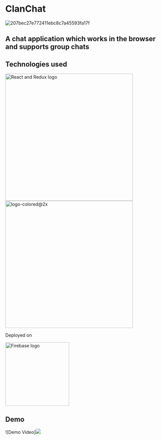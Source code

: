 # ClanChat 

![207bec27e772411ebc8c7a45593fa17f](https://user-images.githubusercontent.com/70710170/142677132-798e99da-ce91-42b6-be58-95705b049718.png)


## A chat application which works in the browser and supports group chats

## Technologies used 

<img width="400" alt="React and Redux logo" src="https://user-images.githubusercontent.com/70710170/142677495-20f4a116-0c7f-4635-a65f-f59e8b4f7306.png">












<img width="400" alt="logo-colored@2x" src="https://user-images.githubusercontent.com/70710170/142677556-694a6f88-4156-4221-9df3-274dea2709cb.png">







Deployed on 

<img width="200" alt="Firebase logo" src="https://user-images.githubusercontent.com/70710170/142677969-07899804-2c47-4e4a-a373-fab12cb2a4ff.png">



## Demo
![Demo Video]![](https://media.giphy.com/media/KRicMx4UHJ6dmPim5Y/giphy.gif)

